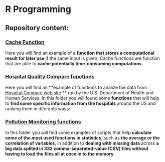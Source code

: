 R Programming
================

## Repository content:

### [Cache Function](https://github.com/CDopazo/Project_portfolio/tree/master/R/R%20programming/Cache_function)

Here you will find an example of a **function that stores a
computational result for later use** if the same input is given. Cache
functions are function that are able to **cache potentially
time-consuming computations.**

### [Hospital Quality Compare functions](https://github.com/CDopazo/Project_portfolio/tree/master/R/R%20programming/Hospital_quality_comparison_functions)

Here you will find an **example of functions to analize the data from
[Hospital Compare web site](http://hospitalcompare.hhs.gov) ** run by
the U.S. Department of Health and Human Services. In this folder you
will found some **functions** that will help to **find some specific
information from the hospitals** around the US and ranking them in
diferents ways:

### [Pollution Monitoring functions](https://github.com/CDopazo/Project_portfolio/tree/master/R/R%20programming/Pollution_monitoring_functions)

In this folder you will find some examples of scripts that help
**calculate some of the most used functions in statistics**, such as
**the average or the correlation of variables**, in addition to
**dealing with missing data** across **a big data splited in 332
comma-separated-value (CSV) files** **without having to load the files
all at once in to the memory.**
